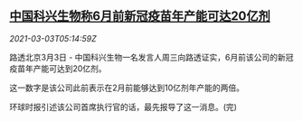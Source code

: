 <!--1614748993000-->
[中国科兴生物称6月前新冠疫苗年产能可达20亿剂](https://cn.reuters.com/article/sinovac-biotech-covid-vaccine-0303-idCNKCS2AV0DL)
------

<div><i>2021-03-03T05:14:59Z</i></div><p>路透北京3月3日 - 中国科兴生物一名发言人周三向路透证实，6月前该公司的新冠疫苗年产能可达到20亿剂。</p><p>这一数字是该公司此前表示在2月前能够达到10亿剂年产能的两倍。</p><p>环球时报引述该公司首席执行官的话，最先报导了这一消息。(完)</p>
